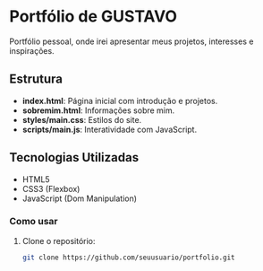 # Portfólio de GUSTAVO

Portfólio pessoal, onde irei apresentar meus projetos, interesses e inspirações.

## Estrutura
- **index.html**: Página inicial com introdução e projetos.
- **sobremim.html**: Informações sobre mim.
- **styles/main.css**: Estilos do site.
- **scripts/main.js**: Interatividade com JavaScript.

## Tecnologias Utilizadas
- HTML5
- CSS3 (Flexbox)
- JavaScript (Dom Manipulation)

### Como usar
1. Clone o repositório:
   ```bash
   git clone https://github.com/seuusuario/portfolio.git
